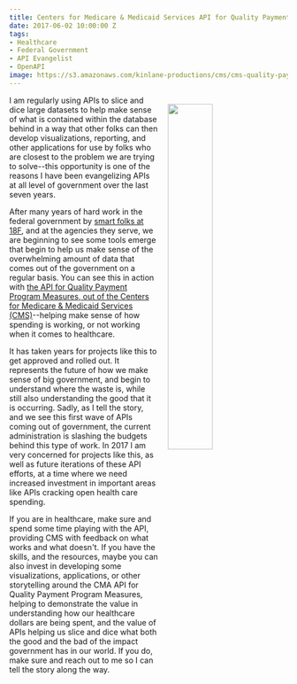 ```yaml
---
title: Centers for Medicare & Medicaid Services API for Quality Payment Program Measures
date: 2017-06-02 10:00:00 Z
tags:
- Healthcare
- Federal Government
- API Evangelist
- OpenAPI
image: https://s3.amazonaws.com/kinlane-productions/cms/cms-quality-payment-program.png
---
```


<p><img src="https://s3.amazonaws.com/kinlane-productions/cms/cms-quality-payment-program.png" align="right" width="40%" style="padding: 15px;" /></p>I am regularly using APIs to slice and dice large datasets to help make sense of what is contained within the database behind in a way that other folks can then develop visualizations, reporting, and other applications for use by folks who are closest to the problem we are trying to solve--this opportunity is one of the reasons I have been evangelizing APIs at all level of government over the last seven years.

After many years of hard work in the federal government by [smart folks at 18F](https://18f.gsa.gov/), and at the agencies they serve, we are beginning to see some tools emerge that begin to help us make sense of the overwhelming amount of data that comes out of the government on a regular basis. You can see this in action with [the API for Quality Payment Program Measures, out of the Centers for Medicare & Medicaid Services (CMS)](https://qpp.cms.gov/api/)--helping make sense of how spending is working, or not working when it comes to healthcare.

It has taken years for projects like this to get approved and rolled out. It represents the future of how we make sense of big government, and begin to understand where the waste is, while still also understanding the good that it is occurring. Sadly, as I tell the story, and we see this first wave of APIs coming out of government, the current administration is slashing the budgets behind this type of work. In 2017 I am very concerned for projects like this, as well as future iterations of these API efforts, at a time where we need increased investment in important areas like APIs cracking open health care spending.

If you are in healthcare, make sure and spend some time playing with the API, providing CMS with feedback on what works and what doesn't. If you have the skills, and the resources, maybe you can also invest in developing some visualizations, applications, or other storytelling around the CMA API for Quality Payment Program Measures, helping to demonstrate the value in understanding how our healthcare dollars are being spent, and the value of APIs helping us slice and dice what both the good and the bad of the impact government has in our world. If you do, make sure and reach out to me so I can tell the story along the way.
